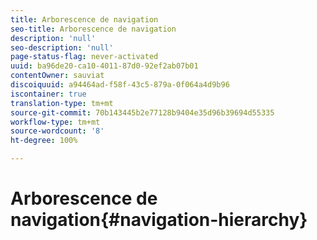 ```yaml
---
title: Arborescence de navigation
seo-title: Arborescence de navigation
description: 'null'
seo-description: 'null'
page-status-flag: never-activated
uuid: ba96de20-ca10-4011-87d0-92ef2ab07b01
contentOwner: sauviat
discoiquuid: a94464ad-f58f-43c5-879a-0f064a4d9b96
iscontainer: true
translation-type: tm+mt
source-git-commit: 70b143445b2e77128b9404e35d96b39694d55335
workflow-type: tm+mt
source-wordcount: '8'
ht-degree: 100%

---
```



# Arborescence de navigation{#navigation-hierarchy}

